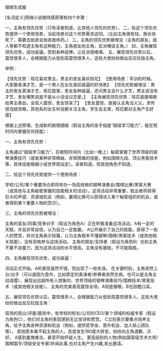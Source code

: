 细纲生成器

[名词定义]网络小说期待感原理有四个步骤：

一，主角有领先优势（只有读者知道，比其他人领先的优势）。 二，给这个领先优势提供一个使用场景，当前场景对这个优势需求迫切。（比如主角很有钱，族长快死了，需要去拍卖会拍卖救命药。） 三，主角的领先优势被埋没（主角的朋友，敌人等都不知道主角有这种能力，主角朋友劝主角，反派嘲讽主角。） 四，主角展现领先优势，成功装逼。受到各种追捧。让反派很难堪。 五，展现领先优势以后，震惊很多人，会根据能力从低到高震惊很多人，这些大佬纷纷做出反应拉拢主角。

举例：

【领先优势：班花喜欢男主，男主的舍友喜欢班花】 【使用场景：军训的时候。大家要表演才艺，是一个男人在女生面前装逼的好场景】 【领先优势被埋没：男主的舍友表演才艺，班花鼓掌。舍友各种装逼，还问男主会什么才艺，男主说没有才艺，舍友嘲笑说是不是从小没谈过恋爱。】 【主角展现领先优势：班花直接唱歌给男主表白，全班人震惊，舍友惊呆了】 【舍友震惊，直接认主角当义父，求传授泡妞攻略，其他系的女生听说都关注主角，学生会主席，校花都对主角产生好感】

根据上述原理，生成新的剧情细纲（假设主角的金手指是“超级学习能力”，能在短时间内掌握任何技能）：

一、主角有领先优势：

主角通过“超级学习能力”，在极短时间内（比如一晚上）秘密掌握了世界顶级的钢琴演奏技巧（或者某种非常稀缺、非常困难的技能，例如围棋九段、顶尖黑客技术等，具体技能根据小说世界观设定）。读者知道，但其他角色不知道。

二、给这个领先优势提供一个使用场景：

学校/公司/某个重要场合即将举办一场高规格的钢琴演奏会/围棋比赛/黑客大赛（或其他与主角秘密掌握的技能相关的活动）。这场活动非常重要，胜出者将获得巨大的声望、资源或机会（例如，赢得比赛可以获得进入某个秘密组织的机会，或者得到某个重要人物的赏识）。

三、主角的领先优势被埋没：

主角的室友/同事/竞争对手（假设为角色A）正在积极准备这场活动，A有一定的天赋，并且非常自信，认为自己一定能赢。
A公开展示了自己的技能，获得了一些人的赞赏，并对主角表示轻蔑，认为主角根本不懂钢琴/围棋/黑客技术（或其他相关技能），没有资格参与这场活动。
主角的朋友/支持者（假设为角色B）也劝主角不要不自量力，因为这场活动的水平很高，主角没有基础，不可能取胜。

四、主角展现领先优势，成功装逼：

活动正式开始，A的表现虽然不错，但出现了一些失误。
在关键时刻，主角突然上台/出手（可以是因为意外，比如原定的表演者/参赛者突然生病，也可以是主角主动请缨），展现出远超所有人想象的、世界顶级的钢琴演奏技巧/围棋技术/黑客技术（或其他相关技能）。
主角的完美表现震惊全场，A彻底傻眼，B也目瞪口呆。

五、展现领先优势以后，震惊很多人，会根据能力从低到高震惊很多人，这些大佬纷纷做出反应拉拢主角：

现场的观众/评委/嘉宾中，有学校的校长/公司的CEO/某个领域的权威专家（假设为角色C），他们对主角的表现感到无比惊讶和赞赏。
C立刻表示要重点培养主角，给予主角各种资源和机会（例如，提供奖学金、晋升机会、加入核心团队等）。
其他原本看不起主角的人，态度发生180度大转变，纷纷向主角道歉、示好。
A感到羞愧难当，甚至开始怀疑人生。
更高级别的人物(例如国家级艺术大师/围棋国手/顶级安全专家)听闻此事,也对主角产生兴趣,发出邀请。